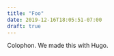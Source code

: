 ```yaml
---
title: "Foo"
date: 2019-12-16T18:05:51-07:00
draft: true
---
```


Colophon. We made this with Hugo.

